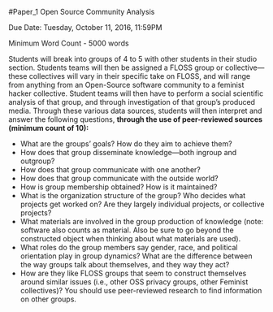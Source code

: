 #Paper_1 Open Source Community Analysis

Due Date: Tuesday, October 11, 2016, 11:59PM

Minimum Word Count - 5000 words

Students will break into groups of 4 to 5 with other students in their studio section. Students teams will then be assigned a FLOSS group or collective—these collectives will vary in their specific take on FLOSS, and will range from anything from an Open-Source software community to a feminist hacker collective. Student teams will then have to perform a social scientific analysis of that group, and through investigation of that group’s produced media.  Through these various data sources, students will then interpret and answer the following questions, **through the use of peer-reviewed sources (minimum count of 10):** 
* What are the groups’ goals? How do they aim to achieve them?
* How does that group disseminate knowledge—both ingroup and outgroup?
* How does that group communicate with one another?
* How does that group communicate with the outside world?
* How is group membership obtained? How is it maintained?
* What is the organization structure of the group? Who decides what projects get worked on? Are they largely individual projects, or collective projects?
* What materials are involved in the group production of knowledge (note: software also counts as material.  Also be sure to go beyond the constructed object when thinking about what materials are used).
* What roles do the group members say gender, race, and political orientation play in group dynamics? What are the difference between the way groups talk about themselves, and they way they act?
* How are they like FLOSS groups that seem to construct themselves around similar issues (i.e., other OSS privacy groups, other Feminist collectives)?  You should use peer-reviewed research to find information on other groups.
